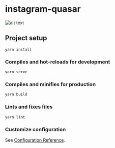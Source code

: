 # instagram-quasar

![alt text](https://raw.githubusercontent.com/LennonSantos/instagram-quasar/main/src/assets/Captura%20de%20Tela%202021-09-01%20%C3%A0s%2001.15.34.png?raw=true)

## Project setup
```
yarn install
```

### Compiles and hot-reloads for development
```
yarn serve
```

### Compiles and minifies for production
```
yarn build
```

### Lints and fixes files
```
yarn lint
```

### Customize configuration
See [Configuration Reference](https://cli.vuejs.org/config/).
